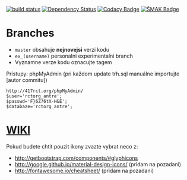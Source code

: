 [![build status](https://ci.gitlab.com/projects/2263/status.png?ref=master)](https://ci.gitlab.com/projects/2263?ref=master)
[![Dependency Status](https://gemnasium.com/eeb803c626900dda77f0bf52e69e5e91.svg)](https://gemnasium.com/2267d5b2ddc964c4f42201b4c9265eb6)
[![Codacy Badge](https://www.codacy.com/project/badge/294482e322c24c259253412339847922)](https://www.codacy.com)
[![ŠMAK Badge](https://img.shields.io/badge/%C5%A0MAK-100%25-brightgreen.svg)](http://antre.417rct.org/master/)
# Branches
* `master` obsahuje **nejnovejsi** verzi kodu
* `ex_(username)` personalni experimentalni branch
* Vyznamne verze kodu oznacujte tagem

Prístupy:
phpMyAdmin (pri každom update trh.sql manuálne importujte [autor commitu])
```
http://417rct.org/phpMyAdmin/
$user='rctorg_antre';
$passwd='F}6Z?6tX-H&E';
$databaze='rctorg_antre';
```

# [WIKI](https://gitlab.com/AntreTeam/TheGame/wikis/home)

Pokud budete chtit pouzit ikony zvazte vybrat neco z:
- http://getbootstrap.com/components/#glyphicons
- http://google.github.io/material-design-icons/ (pridam na pozadani)
- http://fontawesome.io/cheatsheet/ (pridam na pozadani)
